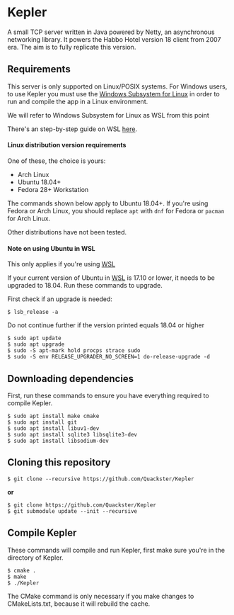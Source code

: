 # Kepler

A small TCP server written in Java powered by Netty, an asynchronous networking library. It powers the Habbo Hotel version 18 client from 2007 era. The aim is to fully replicate this version.

## Requirements

This server is only supported on Linux/POSIX systems. For Windows users, to use Kepler you must use the [Windows Subsystem for Linux](https://docs.microsoft.com/en-us/windows/wsl/install-win10) in order to run and compile the app in a Linux environment.

We will refer to Windows Subsystem for Linux as WSL from this point

There's an step-by-step guide on WSL [here](http://wsl-guide.org/en/latest/).

#### Linux distribution version requirements
One of these, the choice is yours:
- Arch Linux
- Ubuntu 18.04+
- Fedora 28+ Workstation

The commands shown below apply to Ubuntu 18.04+. If you're using Fedora or Arch Linux, you should replace `apt` with `dnf` for Fedora or `pacman` for Arch Linux.

Other distributions have not been tested.

#### Note on using Ubuntu in WSL
This only applies if you're using [WSL](https://en.wikipedia.org/wiki/Windows_Subsystem_for_Linux)

If your current version of Ubuntu in [WSL](https://en.wikipedia.org/wiki/Windows_Subsystem_for_Linux) is 17.10 or lower, it needs to be upgraded to 18.04.
Run these commands to upgrade.

First check if an upgrade is needed:
```
$ lsb_release -a
```

Do not continue further if the version printed equals 18.04 or higher

```
$ sudo apt update
$ sudo apt upgrade
$ sudo -S apt-mark hold procps strace sudo
$ sudo -S env RELEASE_UPGRADER_NO_SCREEN=1 do-release-upgrade -d
```

## Downloading dependencies

First, run these commands to ensure you have everything required to compile Kepler.

```
$ sudo apt install make cmake
$ sudo apt install git
$ sudo apt install libuv1-dev
$ sudo apt install sqlite3 libsqlite3-dev
$ sudo apt install libsodium-dev
```

## Cloning this repository

```
$ git clone --recursive https://github.com/Quackster/Kepler
```

**or**

```
$ git clone https://github.com/Quackster/Kepler
$ git submodule update --init --recursive
```

## Compile Kepler

These commands will compile and run Kepler, first make sure you're in the directory of Kepler.

```
$ cmake .
$ make
$ ./Kepler
```

The CMake command is only necessary if you make changes to CMakeLists.txt, because it will rebuild the cache.
